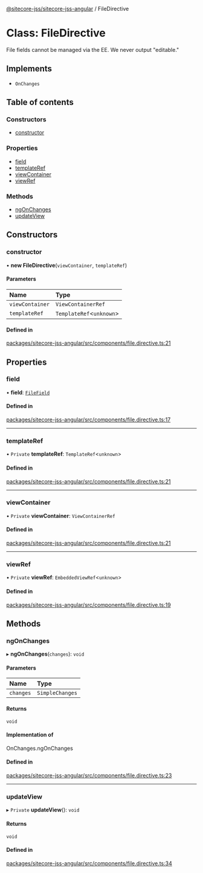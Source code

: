 [@sitecore-jss/sitecore-jss-angular](../README.md) / FileDirective

# Class: FileDirective

File fields cannot be managed via the EE. We never output "editable."

## Implements

- `OnChanges`

## Table of contents

### Constructors

- [constructor](FileDirective.md#constructor)

### Properties

- [field](FileDirective.md#field)
- [templateRef](FileDirective.md#templateref)
- [viewContainer](FileDirective.md#viewcontainer)
- [viewRef](FileDirective.md#viewref)

### Methods

- [ngOnChanges](FileDirective.md#ngonchanges)
- [updateView](FileDirective.md#updateview)

## Constructors

### constructor

• **new FileDirective**(`viewContainer`, `templateRef`)

#### Parameters

| Name | Type |
| :------ | :------ |
| `viewContainer` | `ViewContainerRef` |
| `templateRef` | `TemplateRef`\<`unknown`\> |

#### Defined in

[packages/sitecore-jss-angular/src/components/file.directive.ts:21](https://github.com/Sitecore/jss/blob/284ab8f9d/packages/sitecore-jss-angular/src/components/file.directive.ts#L21)

## Properties

### field

• **field**: [`FileField`](../interfaces/FileField.md)

#### Defined in

[packages/sitecore-jss-angular/src/components/file.directive.ts:17](https://github.com/Sitecore/jss/blob/284ab8f9d/packages/sitecore-jss-angular/src/components/file.directive.ts#L17)

___

### templateRef

• `Private` **templateRef**: `TemplateRef`\<`unknown`\>

#### Defined in

[packages/sitecore-jss-angular/src/components/file.directive.ts:21](https://github.com/Sitecore/jss/blob/284ab8f9d/packages/sitecore-jss-angular/src/components/file.directive.ts#L21)

___

### viewContainer

• `Private` **viewContainer**: `ViewContainerRef`

#### Defined in

[packages/sitecore-jss-angular/src/components/file.directive.ts:21](https://github.com/Sitecore/jss/blob/284ab8f9d/packages/sitecore-jss-angular/src/components/file.directive.ts#L21)

___

### viewRef

• `Private` **viewRef**: `EmbeddedViewRef`\<`unknown`\>

#### Defined in

[packages/sitecore-jss-angular/src/components/file.directive.ts:19](https://github.com/Sitecore/jss/blob/284ab8f9d/packages/sitecore-jss-angular/src/components/file.directive.ts#L19)

## Methods

### ngOnChanges

▸ **ngOnChanges**(`changes`): `void`

#### Parameters

| Name | Type |
| :------ | :------ |
| `changes` | `SimpleChanges` |

#### Returns

`void`

#### Implementation of

OnChanges.ngOnChanges

#### Defined in

[packages/sitecore-jss-angular/src/components/file.directive.ts:23](https://github.com/Sitecore/jss/blob/284ab8f9d/packages/sitecore-jss-angular/src/components/file.directive.ts#L23)

___

### updateView

▸ `Private` **updateView**(): `void`

#### Returns

`void`

#### Defined in

[packages/sitecore-jss-angular/src/components/file.directive.ts:34](https://github.com/Sitecore/jss/blob/284ab8f9d/packages/sitecore-jss-angular/src/components/file.directive.ts#L34)
